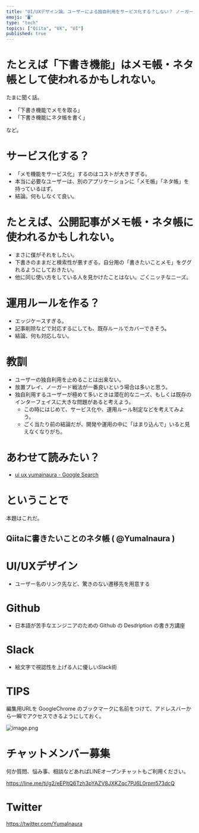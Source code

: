 ```yaml
---
title: "UI/UXデザイン論。ユーザーによる独自利用をサービス化する？しない？ ノーガード戦法のススメ。"
emoji: "🖥"
type: "tech"
topics: ["Qiita", "UX", "UI"]
published: true
---
```


# たとえば「下書き機能」はメモ帳・ネタ帳として使われるかもしれない。

たまに聞く話。

- 「下書き機能でメモを取る」
- 「下書き機能にネタ帳を書く」

など。

# サービス化する？

- 「メモ機能をサービス化」するのはコストが大きすぎる。
- 本当に必要なユーザーは、別のアプリケーションに「メモ帳」「ネタ帳」を持っているはず。
- 結論。何もしなくて良い。

# たとえば、公開記事がメモ帳・ネタ帳に使われるかもしれない。

- まさに僕がそれをしたい。
- 下書きのままだと検索性が悪すぎる。自分用の「書きたいことメモ」をググれるようにしておきたい。
- 他に同じ使い方をしている人を見かけたことはない。ごくニッチなニーズ。

# 運用ルールを作る？

- エッジケースすぎる。
- 記事削除などで対応するにしても、既存ルールでカバーできそう。
- 結論、何も対応しない。


# 教訓

- ユーザーの独自利用を止めることは出来ない。
- 放置プレイ、ノーガード戦法が一番良いという場合は多いと思う。
- 独自利用するユーザーが極めて多いときは潜在的なニーズ、もしくは既存のインターフェイスに大きな問題があると考えよう。
  - この時にはじめて、サービス化や、運用ルール制定などを考えてみよう。
  - ごく当たり前の結論だが、開発や運用の中に「はまり込んで」いると見えなくなりがち。


# あわせて読みたい？

- [ui ux yumainaura - Google Search](https://www.google.co.jp/search?q=ui+ux+yumainaura&oq=ui+ux+yumainaura&aqs=chrome..69i57j69i60l3.2966j0j7&sourceid=chrome&ie=UTF-8)


# ということで

本題はこれだ。

## Qiitaに書きたいことのネタ帳 ( @YumaInaura )

# UI/UXデザイン

- ユーザー名のリンク先など、驚きのない遷移先を用意する

# Github

- 日本語が苦手なエンジニアのための Github の Desdription の書き方講座

# Slack

- 絵文字で視認性を上げる人に優しいSlack術

# TIPS

編集用URLを GoogleChrome のブックマークに名前をつけて、アドレスバーから一瞬でアクセスできるようにしておく。

![image.png](https://qiita-image-store.s3.amazonaws.com/0/89618/44437a9d-8d03-a19d-afe0-feeb9b897baa.png)








<!-- Update From Qiita API -->

# チャットメンバー募集


何か質問、悩み事、相談などあればLINEオープンチャットもご利用ください。

https://line.me/ti/g2/eEPltQ6Tzh3pYAZV8JXKZqc7PJ6L0rpm573dcQ





# Twitter


https://twitter.com/YumaInaura


<!-- Update From Qiita API -->


